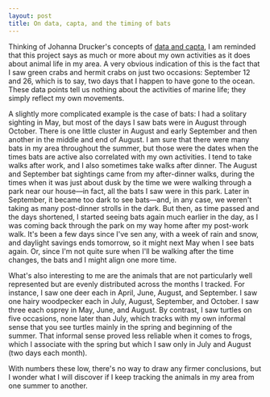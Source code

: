 ```yaml
---
layout: post
title: On data, capta, and the timing of bats
---
```


Thinking of Johanna Drucker's concepts of [data and capta](http://www.digitalhumanities.org/dhq/vol/5/1/000091/000091.html), I am reminded that this project says as much or more about my own activities as it does about animal life in my area. A very obvious indication of this is the fact that I saw green crabs and hermit crabs on just two occasions: September 12 and 26, which is to say, two days that I happen to have gone to the ocean. These data points tell us nothing about the activities of marine life; they simply reflect my own movements.

A slightly more complicated example is the case of bats: I had a solitary sighting in May, but most of the days I saw bats were in August through October. There is one little cluster in August and early September and then another in the middle and end of August. I am sure that there were many bats in my area throughout the summer, but those were the dates when the times bats are active also correlated with my own activities. I tend to take walks after work, and I also sometimes take walks after dinner. The August and September bat sightings came from my after-dinner walks, during the times when it was just about dusk by the time we were walking through a park near our house—in fact, all the bats I saw were in this park. Later in September, it became too dark to see bats—and, in any case, we weren't taking as many post-dinner strolls in the dark. But then, as time passed and the days shortened, I started seeing bats again much earlier in the day, as I was coming back through the park on my way home after my post-work walk. It's been a few days since I've sen any, with a week of rain and snow, and daylight savings ends tomorrow, so it might next May when I see bats again. Or, since I'm not quite sure when I'll be walking after the time changes, the bats and I might align one more time. 

What's also interesting to me are the animals that are not particularly well represented but are evenly distributed across the months I tracked. For instance, I saw one deer each in April, June, August, and September. I saw one hairy woodpecker each in July, August, September, and October. I saw three each osprey in May, June, and August. By contrast, I saw turtles on five occasions, none later than July, which tracks with my own informal sense that you see turtles mainly in the spring and beginning of the summer. That informal sense proved less reliable when it comes to frogs, which I associate with the spring but which I saw only in July and August (two days each month). 

With numbers these low, there's no way to draw any firmer conclusions, but I wonder what I will discover if I keep tracking the animals in my area from one summer to another. 